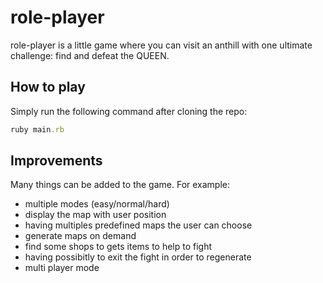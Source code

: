 # role-player

role-player is a little game where you can visit an anthill with one ultimate challenge: find and defeat the QUEEN.

## How to play

Simply run the following command after cloning the repo:

``` ruby
ruby main.rb
```

## Improvements
Many things can be added to the game. For example:
- multiple modes (easy/normal/hard)
- display the map with user position
- having multiples predefined maps the user can choose
- generate maps on demand
- find some shops to gets items to help to fight
- having possibitly to exit the fight in order to regenerate
- multi player mode